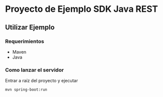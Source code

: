 # Proyecto de Ejemplo SDK Java REST

## Utilizar Ejemplo
### Requerimientos
  - Maven
  - Java

### Como lanzar el servidor
Entrar a raíz del proyecto y ejecutar 
```
mvn spring-boot:run
```
